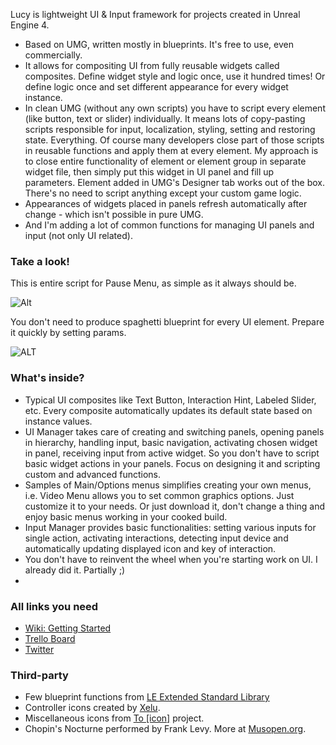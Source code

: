 Lucy is lightweight UI & Input framework for projects created in Unreal Engine 4. 
* Based on UMG, written mostly in blueprints. It's free to use, even commercially.
* It allows for compositing UI from fully reusable widgets called composites. Define widget style and logic once, use it hundred times! Or define logic once and set different appearance for every widget instance.
* In clean UMG (without any own scripts) you have to script every element (like button, text or slider) individually. It means lots of copy-pasting scripts responsible for input, localization, styling, setting and restoring state. Everything. Of course many developers close part of those scripts in reusable functions and apply them at every element. My approach is to close entire functionality of element or element group in separate widget file, then simply put this widget in UI panel and fill up parameters. Element added in UMG's Designer tab works out of the box. There's no need to script anything except your custom game logic.
* Appearances of widgets placed in panels refresh automatically after change - which isn't possible in pure UMG.
* And I'm adding a lot of common functions for managing UI panels and input (not only UI related).

### Take a look!
This is entire script for Pause Menu, as simple as it always should be.

![Alt](http://i.imgur.com/Y0VAygC.png "Pause Menu")

You don't need to produce spaghetti blueprint for every UI element. Prepare it quickly by setting params.

![ALT](http://i.imgur.com/2e31OQV.png "Params")

### What's inside?
* Typical UI composites like Text Button, Interaction Hint, Labeled Slider, etc. Every composite automatically updates its default state based on instance values.
* UI Manager takes care of creating and switching panels, opening panels in hierarchy, handling input, basic navigation, activating chosen widget in panel, receiving input from active widget. So you don't have to script basic widget actions in your panels. Focus on designing it and scripting custom and advanced functions.
* Samples of Main/Options menus simplifies creating your own menus, i.e. Video Menu allows you to set common graphics options. Just customize it to your needs. Or just download it, don't change a thing and enjoy basic menus working in your cooked build.
* Input Manager provides basic functionalities: setting various inputs for single action, activating interactions, detecting input device and automatically updating displayed icon and key of interaction.
* You don't have to reinvent the wheel when you're starting work on UI. I already did it. Partially ;)
* 
### All links you need
* [Wiki: Getting Started](https://github.com/kjustynski/Lucy/wiki/Getting-Started)
* [Trello Board](https://trello.com/b/p4HZ0RuB/lucy)
* [Twitter](https://twitter.com/kjustynski)

### Third-party 
* Few blueprint functions from [LE Extended Standard Library](https://www.unrealengine.com/marketplace/low-entry-extended-standard-library)
* Controller icons created by [Xelu](http://opengameart.org/content/free-keyboard-and-controllers-prompts-pack).
* Miscellaneous icons from  [To [icon]](http://www.toicon.com/about) project.
* Chopin's Nocturne performed by Frank Levy. More at [Musopen.org](https://musopen.org/music/245/frederic-chopin/nocturnes-op-9/).

